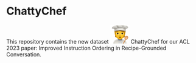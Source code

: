 # ChattyChef
This repository contains the new dataset <img src="images/chattychef.png" alt="Icon" width="50px"> ChattyChef for our ACL 2023 paper: Improved Instruction Ordering in Recipe-Grounded Conversation.
